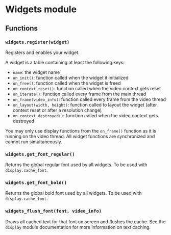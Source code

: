 # Widgets module

## Functions

### `widgets.register(widget)`

Registers and enables your widget.

A widget is a table containing at least the following keys:

- `name`: the widget name
- `on_init()`: function called when the widget it initialized
- `on_free()`: function called when the widget is freed
- `on_context_reset()`: function called when the video context gets reset
- `on_iterate()`: function called every frame from the main thread
- `on_frame(video_info)`: function called every frame from the video thread
- `on_layout(width, height)`: function called to layout the widget (after context reset or after a resolution change)
- `on_context_destroyed()`: function called when the video context gets destroyed

You may only use display functions from the `on_frame()` function as it is running on the video thread. All widget functions are synchronized and cannot run simultaneously.

### `widgets.get_font_regular()`

Returns the global regular font used by all widgets. To be used with `display.cache_font`.

### `widgets.get_font_bold()`

Returns the global bold font used by all widgets. To be used with `display.cache_font`.

### `widgets_flush_font(font, video_info)`

Draws all cached text for that font on screen and flushes the cache. See the `display` module documentation for more information on text caching.
